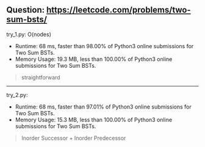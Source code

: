 Question: https://leetcode.com/problems/two-sum-bsts/
---

try_1.py: O(nodes)

* Runtime: 68 ms, faster than 98.00% of Python3 online submissions for Two Sum BSTs.
* Memory Usage: 19.3 MB, less than 100.00% of Python3 online submissions for Two Sum BSTs.

> straightforward

---

try_2.py:
* Runtime: 68 ms, faster than 97.01% of Python3 online submissions for Two Sum BSTs.
* Memory Usage: 15.3 MB, less than 100.00% of Python3 online submissions for Two Sum BSTs.

> Inorder Successor + Inorder Predecessor
